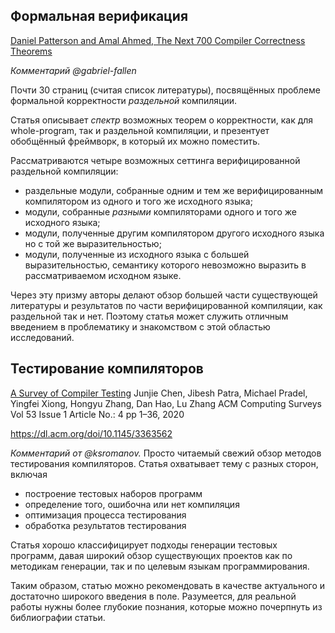 ## Формальная верификация

[Daniel Patterson and Amal Ahmed, The Next 700 Compiler Correctness Theorems](https://dbp.io/pubs/2019/ccc/)

_Комментарий @gabriel-fallen_

Почти 30 страниц (считая список литературы), посвящённых проблеме формальной корректности _раздельной_ компиляции.

Статья описывает _спектр_ возможных теорем о корректности, как для whole-program, так и раздельной компиляции, и презентует обобщённый фреймворк, в который их можно поместить.

Рассматриваются четыре возможных сеттинга верифицированной раздельной компиляции:

- раздельные модули, собранные одним и тем же верифицированным компилятором из одного и того же исходного языка;
- модули, собранные _разными_ компиляторами одного и того же исходного языка;
- модули, полученные другим компилятором другого исходного языка но с той же выразительностью;
- модули, полученные из исходного языка с большей выразительностью, семантику которого невозможно выразить в рассматриваемом исходном языке.

Через эту призму авторы делают обзор большей части существующей литературы и результатов по части
верифицированной компиляции, как раздельной так и нет. Поэтому статья может служить
отличным введением в проблематику и знакомством с этой областью исследований.

## Тестирование компиляторов

[A Survey of Compiler Testing](https://www.software-lab.org/publications/csur2019_compiler_testing.pdf)
Junjie Chen, Jibesh Patra, Michael Pradel, Yingfei Xiong, Hongyu Zhang, Dan Hao, Lu Zhang
ACM Computing Surveys Vol 53 Issue 1 Article No.: 4 pp 1–36, 2020

https://dl.acm.org/doi/10.1145/3363562

_Комментарий от @ksromanov._ Просто читаемый свежий обзор методов тестирования компиляторов. Статья охватывает тему с разных сторон, включая

- построение тестовых наборов программ
- определение того, ошибочна или нет компиляция
- оптимизация процесса тестирования
- обработка результатов тестирования

Статья хорошо классифицирует подходы генерации тестовых программ, давая широкий обзор существующих проектов как по методикам генерации, так и по целевым языкам программирования.

Таким образом, статью можно рекомендовать в качестве актуального и достаточно широкого введения в поле. Разумеется, для реальной работы нужны более глубокие познания, которые можно почерпнуть из библиографии статьи.
